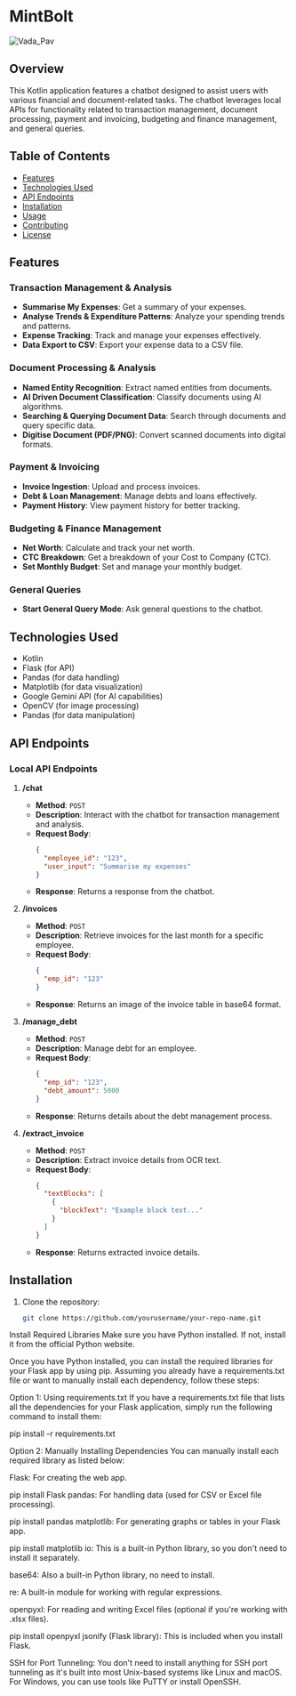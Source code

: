 # MintBolt
![Vada_Pav](https://github.com/user-attachments/assets/58c1b22a-c9a4-42b5-a6d7-7dad47e07f32)

## Overview

This Kotlin application features a chatbot designed to assist users with various financial and document-related tasks. The chatbot leverages local APIs for functionality related to transaction management, document processing, payment and invoicing, budgeting and finance management, and general queries.

## Table of Contents
- [Features](#features)
- [Technologies Used](#technologies-used)
- [API Endpoints](#api-endpoints)
- [Installation](#installation)
- [Usage](#usage)
- [Contributing](#contributing)
- [License](#license)

## Features

### Transaction Management & Analysis
- **Summarise My Expenses**: Get a summary of your expenses.
- **Analyse Trends & Expenditure Patterns**: Analyze your spending trends and patterns.
- **Expense Tracking**: Track and manage your expenses effectively.
- **Data Export to CSV**: Export your expense data to a CSV file.

### Document Processing & Analysis
- **Named Entity Recognition**: Extract named entities from documents.
- **AI Driven Document Classification**: Classify documents using AI algorithms.
- **Searching & Querying Document Data**: Search through documents and query specific data.
- **Digitise Document (PDF/PNG)**: Convert scanned documents into digital formats.

### Payment & Invoicing
- **Invoice Ingestion**: Upload and process invoices.
- **Debt & Loan Management**: Manage debts and loans effectively.
- **Payment History**: View payment history for better tracking.

### Budgeting & Finance Management
- **Net Worth**: Calculate and track your net worth.
- **CTC Breakdown**: Get a breakdown of your Cost to Company (CTC).
- **Set Monthly Budget**: Set and manage your monthly budget.

### General Queries
- **Start General Query Mode**: Ask general questions to the chatbot.

## Technologies Used

- Kotlin
- Flask (for API)
- Pandas (for data handling)
- Matplotlib (for data visualization)
- Google Gemini API (for AI capabilities)
- OpenCV (for image processing)
- Pandas (for data manipulation)

## API Endpoints

### Local API Endpoints

1. **/chat**
   - **Method**: `POST`
   - **Description**: Interact with the chatbot for transaction management and analysis.
   - **Request Body**: 
     ```json
     {
       "employee_id": "123",
       "user_input": "Summarise my expenses"
     }
     ```
   - **Response**: Returns a response from the chatbot.

2. **/invoices**
   - **Method**: `POST`
   - **Description**: Retrieve invoices for the last month for a specific employee.
   - **Request Body**: 
     ```json
     {
       "emp_id": "123"
     }
     ```
   - **Response**: Returns an image of the invoice table in base64 format.

3. **/manage_debt**
   - **Method**: `POST`
   - **Description**: Manage debt for an employee.
   - **Request Body**: 
     ```json
     {
       "emp_id": "123",
       "debt_amount": 5000
     }
     ```
   - **Response**: Returns details about the debt management process.

4. **/extract_invoice**
   - **Method**: `POST`
   - **Description**: Extract invoice details from OCR text.
   - **Request Body**: 
     ```json
     {
       "textBlocks": [
         {
           "blockText": "Example block text..."
         }
       ]
     }
     ```
   - **Response**: Returns extracted invoice details.

## Installation

1. Clone the repository:
   ```bash
   git clone https://github.com/yourusername/your-repo-name.git

Install Required Libraries
Make sure you have Python installed. If not, install it from the official Python website.

Once you have Python installed, you can install the required libraries for your Flask app by using pip. Assuming you already have a requirements.txt file or want to manually install each dependency, follow these steps:

Option 1: Using requirements.txt
If you have a requirements.txt file that lists all the dependencies for your Flask application, simply run the following command to install them:

pip install -r requirements.txt

Option 2: Manually Installing Dependencies
You can manually install each required library as listed below:

Flask: For creating the web app.

pip install Flask
pandas: For handling data (used for CSV or Excel file processing).

pip install pandas
matplotlib: For generating graphs or tables in your Flask app.

pip install matplotlib
io: This is a built-in Python library, so you don't need to install it separately.

base64: Also a built-in Python library, no need to install.

re: A built-in module for working with regular expressions.

openpyxl: For reading and writing Excel files (optional if you're working with .xlsx files).

pip install openpyxl
jsonify (Flask library): This is included when you install Flask.

SSH for Port Tunneling: You don't need to install anything for SSH port tunneling as it's built into most Unix-based systems like Linux and macOS. For Windows, you can use tools like PuTTY or install OpenSSH.
